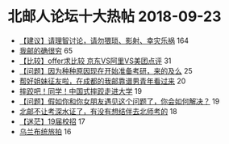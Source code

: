# 北邮人论坛十大热帖 2018-09-23

- [【建议】请理智讨论，请勿猥琐、影射、幸灾乐祸](https://bbs.byr.cn/article/Talking/6046854) 164
- [我邮的确很穷](https://bbs.byr.cn/article/Picture/3221430) 65
- [【比较】offer求比较 京东VS阿里VS美团点评](https://bbs.byr.cn/article/Job/1990093) 31
- [【问题】因为种种原因现在开始准备考研，来的及么](https://bbs.byr.cn/article/AimGraduate/1150044) 25
- [帮好姐妹征友啦，在成都的我邮靠谱男青年看过来](https://bbs.byr.cn/article/Friends/1890427) 20
- [摔跤吧！同学！中国式摔跤走进大学](https://bbs.byr.cn/article/Kungfu/12816) 19
- [【问题】假如你和你女朋友遇见这个问题了，你会如何解决？](https://bbs.byr.cn/article/Feeling/3079531) 19
- [北邮不让考深水证了，有没有想结伴去北师考的](https://bbs.byr.cn/article/Swim/126281) 18
- [【迷茫】19届校招](https://bbs.byr.cn/article/WorkLife/1108860) 17
- [乌兰布统旅拍](https://bbs.byr.cn/article/Photo/265904) 16


